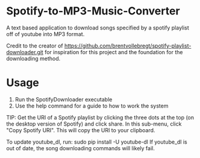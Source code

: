 # Spotify-to-MP3-Music-Converter
A text based application to download songs specified by a spotify playlist off of youtube into MP3 format.

Credit to the creator of https://github.com/brentvollebregt/spotify-playlist-downloader.git for inspiration for this project and the foundation for the downloading method.

# Usage
1. Run the SpotifyDownloader executable
2. Use the help command for a guide to how to work the system

TIP: Get the URI of a Spotify playlist by clicking the three dots at the top (on the desktop version of Spotify) and click share. In this sub-menu, click "Copy Spotify URI". This will copy the URI to your clipboard.

To update youtube_dl, run: sudo pip install -U youtube-dl
If youtube_dl is out of date, the song downloading commands will likely fail.

